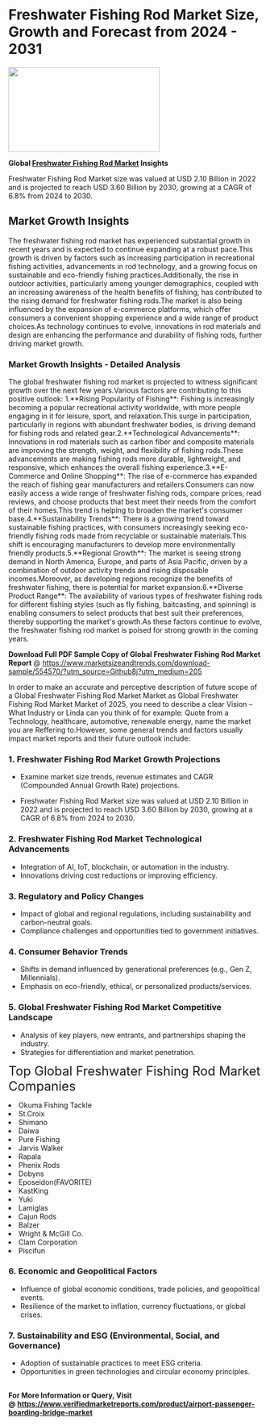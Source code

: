 <H1>Freshwater Fishing Rod Market Size, Growth and Forecast from 2024 - 2031</H1><img class="aligncenter size-medium wp-image-584254" src="https://thirdeyenews.in/wp-content/uploads/2024/09/Global-Market-Research-300x168.jpeg" alt="" width="300" height="168" /><p><strong>Global&nbsp;<a href="https://www.marketsizeandtrends.com/download-sample/554570/?utm_source=Github8j?utm_medium=205">Freshwater Fishing Rod Market</a> Insights</strong></p><p>Freshwater Fishing Rod Market size was valued at USD 2.10 Billion in 2022 and is projected to reach USD 3.60 Billion by 2030, growing at a CAGR of 6.8% from 2024 to 2030.</p><p><h2>Market Growth Insights</h2> The freshwater fishing rod market has experienced substantial growth in recent years and is expected to continue expanding at a robust pace.This growth is driven by factors such as increasing participation in recreational fishing activities, advancements in rod technology, and a growing focus on sustainable and eco-friendly fishing practices.Additionally, the rise in outdoor activities, particularly among younger demographics, coupled with an increasing awareness of the health benefits of fishing, has contributed to the rising demand for freshwater fishing rods.The market is also being influenced by the expansion of e-commerce platforms, which offer consumers a convenient shopping experience and a wide range of product choices.As technology continues to evolve, innovations in rod materials and design are enhancing the performance and durability of fishing rods, further driving market growth.<h3>Market Growth Insights - Detailed Analysis</h3> The global freshwater fishing rod market is projected to witness significant growth over the next few years.Various factors are contributing to this positive outlook: 1.**Rising Popularity of Fishing**: Fishing is increasingly becoming a popular recreational activity worldwide, with more people engaging in it for leisure, sport, and relaxation.This surge in participation, particularly in regions with abundant freshwater bodies, is driving demand for fishing rods and related gear.2.**Technological Advancements**: Innovations in rod materials such as carbon fiber and composite materials are improving the strength, weight, and flexibility of fishing rods.These advancements are making fishing rods more durable, lightweight, and responsive, which enhances the overall fishing experience.3.**E-Commerce and Online Shopping**: The rise of e-commerce has expanded the reach of fishing gear manufacturers and retailers.Consumers can now easily access a wide range of freshwater fishing rods, compare prices, read reviews, and choose products that best meet their needs from the comfort of their homes.This trend is helping to broaden the market's consumer base.4.**Sustainability Trends**: There is a growing trend toward sustainable fishing practices, with consumers increasingly seeking eco-friendly fishing rods made from recyclable or sustainable materials.This shift is encouraging manufacturers to develop more environmentally friendly products.5.**Regional Growth**: The market is seeing strong demand in North America, Europe, and parts of Asia Pacific, driven by a combination of outdoor activity trends and rising disposable incomes.Moreover, as developing regions recognize the benefits of freshwater fishing, there is potential for market expansion.6.**Diverse Product Range**: The availability of various types of freshwater fishing rods for different fishing styles (such as fly fishing, baitcasting, and spinning) is enabling consumers to select products that best suit their preferences, thereby supporting the market's growth.As these factors continue to evolve, the freshwater fishing rod market is poised for strong growth in the coming years.<p><span class=""><strong>Download Full PDF Sample Copy of Global Freshwater Fishing Rod Market Report</strong> @ <a href="https://www.marketsizeandtrends.com/download-sample/554570/?utm_source=Github8j?utm_medium=205" target="_blank">https://www.marketsizeandtrends.com/download-sample/554570/?utm_source=Github8j?utm_medium=205</a></span></p><p>In order to make an accurate and perceptive description of future scope of a Global&nbsp;Freshwater Fishing Rod Market Market as Global&nbsp;Freshwater Fishing Rod Market Market of 2025, you need to describe a clear Vision &ndash; What Industry or Linda can you think of for example: Quote from a Technology, healthcare, automotive, renewable energy, name the market you are Reffering to.However, some general trends and factors usually impact market reports and their future outlook include:</p><h3>1.&nbsp;<strong>Freshwater Fishing Rod Market Growth Projections</strong></h3><ul><li>Examine market size trends, revenue estimates and CAGR (Compounded Annual Growth Rate) projections.</li><li><p>Freshwater Fishing Rod Market size was valued at USD 2.10 Billion in 2022 and is projected to reach USD 3.60 Billion by 2030, growing at a CAGR of 6.8% from 2024 to 2030.</p></li></ul><h3>2.&nbsp;<strong>Freshwater Fishing Rod Market Technological Advancements</strong></h3><ul><li>Integration of AI, IoT, blockchain, or automation in the industry.</li><li>Innovations driving cost reductions or improving efficiency.</li></ul><h3>3.&nbsp;<strong>Regulatory and Policy Changes</strong></h3><ul><li>Impact of global and regional regulations, including sustainability and carbon-neutral goals.</li><li>Compliance challenges and opportunities tied to government initiatives.</li></ul><h3>4.&nbsp;<strong>Consumer Behavior Trends</strong></h3><ul><li>Shifts in demand influenced by generational preferences (e.g., Gen Z, Millennials).</li><li>Emphasis on eco-friendly, ethical, or personalized products/services.</li></ul><h3>5.&nbsp;<strong>Global Freshwater Fishing Rod Market Competitive Landscape</strong></h3><ul><li>Analysis of key players, new entrants, and partnerships shaping the industry.</li><li>Strategies for differentiation and market penetration.</li></ul><p data-pm-slice="1 1 []"><span style="color: inherit; font-family: inherit; font-size: 25px;">Top Global Freshwater Fishing Rod Market Companies</span></p><div class="" data-test-id=""><p><li>Okuma Fishing Tackle</li><li> St.Croix</li><li> Shimano</li><li> Daiwa</li><li> Pure Fishing</li><li> Jarvis Walker</li><li> Rapala</li><li> Phenix Rods</li><li> Dobyns</li><li> Eposeidon(FAVORITE)</li><li> KastKing</li><li> Yuki</li><li> Lamiglas</li><li> Cajun Rods</li><li> Balzer</li><li> Wright & McGill Co.</li><li> Clam Corporation</li><li> Piscifun</li></p></div><h3>6.&nbsp;<strong>Economic and Geopolitical Factors</strong></h3><ul><li>Influence of global economic conditions, trade policies, and geopolitical events.</li><li>Resilience of the market to inflation, currency fluctuations, or global crises.</li></ul><h3>7.&nbsp;<strong>Sustainability and ESG (Environmental, Social, and Governance)</strong></h3><ul><li>Adoption of sustainable practices to meet ESG criteria.</li><li>Opportunities in green technologies and circular economy principles.</li></ul><h2><strong style="font-size: 14px;">For More Information or Query, Visit @&nbsp;</strong><a style="background-color: #ffffff; font-size: 14px;" href="https://www.marketsizeandtrends.com/report/freshwater-fishing-rod-market/" target="_blank">https://www.verifiedmarketreports.com/product/airport-passenger-boarding-bridge-market</a></h2>